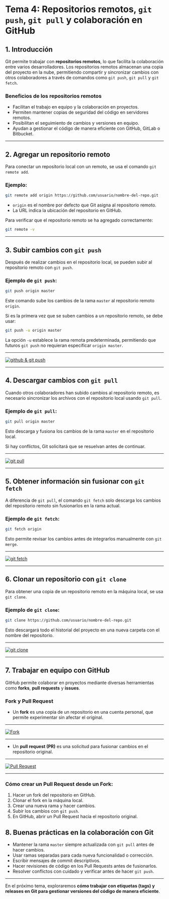 # **Tema 4: Repositorios remotos, `git push`, `git pull` y colaboración en GitHub**

## **1. Introducción**
Git permite trabajar con **repositorios remotos**, lo que facilita la colaboración entre varios desarrolladores. Los repositorios remotos almacenan una copia del proyecto en la nube, permitiendo compartir y sincronizar cambios con otros colaboradores a través de comandos como `git push`, `git pull` y `git fetch`.

### **Beneficios de los repositorios remotos**
- Facilitan el trabajo en equipo y la colaboración en proyectos.
- Permiten mantener copias de seguridad del código en servidores remotos.
- Posibilitan el seguimiento de cambios y versiones en equipo.
- Ayudan a gestionar el código de manera eficiente con GitHub, GitLab o Bitbucket.

---

## **2. Agregar un repositorio remoto**
Para conectar un repositorio local con un remoto, se usa el comando `git remote add`.

### **Ejemplo:**
```bash
git remote add origin https://github.com/usuario/nombre-del-repo.git
```
- `origin` es el nombre por defecto que Git asigna al repositorio remoto.
- La URL indica la ubicación del repositorio en GitHub.

Para verificar que el repositorio remoto se ha agregado correctamente:
```bash
git remote -v
```

---

## **3. Subir cambios con `git push`**
Después de realizar cambios en el repositorio local, se pueden subir al repositorio remoto con `git push`.

### **Ejemplo de `git push`:**
```bash
git push origin master
```
Este comando sube los cambios de la rama `master` al repositorio remoto `origin`.

Si es la primera vez que se suben cambios a un repositorio remoto, se debe usar:
```bash
git push -u origin master
```
La opción `-u` establece la rama remota predeterminada, permitiendo que futuros `git push` no requieran especificar `origin master`.

---

[![github & git push](https://img.youtube.com/vi/pp0aC7GvnB0/0.jpg)](https://www.youtube.com/watch?v=pp0aC7GvnB0&list=PLzA2VyZwsq_8nVw1G6L9PehvqSoGjTjsX)

---

## **4. Descargar cambios con `git pull`**
Cuando otros colaboradores han subido cambios al repositorio remoto, es necesario sincronizar los archivos con el repositorio local usando `git pull`.

### **Ejemplo de `git pull`:**
```bash
git pull origin master
```
Esto descarga y fusiona los cambios de la rama `master` en el repositorio local.

Si hay conflictos, Git solicitará que se resuelvan antes de continuar.

---

[![git pull](https://img.youtube.com/vi/gTU_hWaER1k/0.jpg)](https://www.youtube.com/watch?v=gTU_hWaER1k&list=PLzA2VyZwsq_8nVw1G6L9PehvqSoGjTjsX)

---

## **5. Obtener información sin fusionar con `git fetch`**
A diferencia de `git pull`, el comando `git fetch` solo descarga los cambios del repositorio remoto sin fusionarlos en la rama actual.

### **Ejemplo de `git fetch`:**
```bash
git fetch origin
```
Esto permite revisar los cambios antes de integrarlos manualmente con `git merge`.

---

[![git fetch](https://img.youtube.com/vi/OI9BJgjNBuo/0.jpg)](https://www.youtube.com/watch?v=OI9BJgjNBuo&list=PLzA2VyZwsq_8nVw1G6L9PehvqSoGjTjsX)

---

## **6. Clonar un repositorio con `git clone`**
Para obtener una copia de un repositorio remoto en la máquina local, se usa `git clone`.

### **Ejemplo de `git clone`:**
```bash
git clone https://github.com/usuario/nombre-del-repo.git
```
Esto descargará todo el historial del proyecto en una nueva carpeta con el nombre del repositorio.

---

[![git clone](https://img.youtube.com/vi/keu_wKoTw4E/0.jpg)](https://www.youtube.com/watch?v=keu_wKoTw4E&list=PLzA2VyZwsq_8nVw1G6L9PehvqSoGjTjsX)

---

## **7. Trabajar en equipo con GitHub**
GitHub permite colaborar en proyectos mediante diversas herramientas como **forks**, **pull requests** y **issues**.

### **Fork y Pull Request**
- Un **fork** es una copia de un repositorio en una cuenta personal, que permite experimentar sin afectar el original.

---

[![Fork](https://img.youtube.com/vi/-n8Wildyg8s/0.jpg)](https://www.youtube.com/watch?v=-n8Wildyg8s&list=PLzA2VyZwsq_8nVw1G6L9PehvqSoGjTjsX)

---

- Un **pull request (PR)** es una solicitud para fusionar cambios en el repositorio original.

---

[![Pull Request](https://img.youtube.com/vi/juBQosR7CIU/0.jpg)](https://www.youtube.com/watch?v=juBQosR7CIU&list=PLzA2VyZwsq_8nVw1G6L9PehvqSoGjTjsX)

---

### **Cómo crear un Pull Request desde un Fork:**
1. Hacer un fork del repositorio en GitHub.
2. Clonar el fork en la máquina local.
3. Crear una nueva rama y hacer cambios.
4. Subir los cambios con `git push`.
5. En GitHub, abrir un Pull Request hacia el repositorio original.

## **8. Buenas prácticas en la colaboración con Git**
- Mantener la rama `master` siempre actualizada con `git pull` antes de hacer cambios.
- Usar ramas separadas para cada nueva funcionalidad o corrección.
- Escribir mensajes de commit descriptivos.
- Hacer revisiones de código en los Pull Requests antes de fusionarlos.
- Resolver conflictos con cuidado y verificar antes de hacer `git push`.

---

En el próximo tema, exploraremos **cómo trabajar con etiquetas (tags) y releases en Git para gestionar versiones del código de manera eficiente**.
